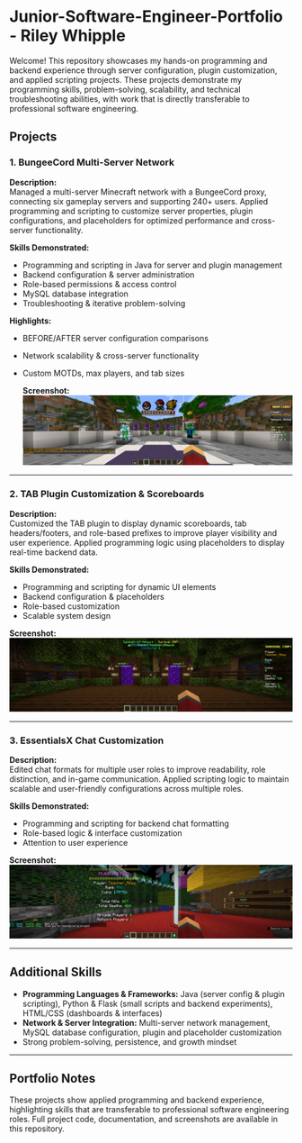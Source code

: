 # Junior-Software-Engineer-Portfolio - Riley Whipple

Welcome! This repository showcases my hands-on programming and backend experience through server configuration, plugin customization, and applied scripting projects. These projects demonstrate my programming skills, problem-solving, scalability, and technical troubleshooting abilities, with work that is directly transferable to professional software engineering.

## **Projects**

### 1. BungeeCord Multi-Server Network
**Description:**  
Managed a multi-server Minecraft network with a BungeeCord proxy, connecting six gameplay servers and supporting 240+ users. Applied programming and scripting to customize server properties, plugin configurations, and placeholders for optimized performance and cross-server functionality.

**Skills Demonstrated:**  
- Programming and scripting in Java for server and plugin management  
- Backend configuration & server administration  
- Role-based permissions & access control  
- MySQL database integration  
- Troubleshooting & iterative problem-solving  

**Highlights:**  
- BEFORE/AFTER server configuration comparisons  
- Network scalability & cross-server functionality  
- Custom MOTDs, max players, and tab sizes

  **Screenshot:**  
![BungeeCord Network Dashboard](BungeeCord-Server-List.png)


---

### 2. TAB Plugin Customization & Scoreboards
**Description:**  
Customized the TAB plugin to display dynamic scoreboards, tab headers/footers, and role-based prefixes to improve player visibility and user experience. Applied programming logic using placeholders to display real-time backend data.

**Skills Demonstrated:**  
- Programming and scripting for dynamic UI elements  
- Backend configuration & placeholders  
- Role-based customization  
- Scalable system design  

**Screenshot:**  
![TAB Plugin Customization](TAB-Plugin-Customization.png)

---

### 3. EssentialsX Chat Customization
**Description:**  
Edited chat formats for multiple user roles to improve readability, role distinction, and in-game communication. Applied scripting logic to maintain scalable and user-friendly configurations across multiple roles.

**Skills Demonstrated:**  
- Programming and scripting for backend chat formatting  
- Role-based logic & interface customization  
- Attention to user experience  

**Screenshot:**  
![EssentialsX Chat Customization](EssentialsX-Chat-Customization.png)

---

## **Additional Skills**
- **Programming Languages & Frameworks:** Java (server config & plugin scripting), Python & Flask (small scripts and backend experiments), HTML/CSS (dashboards & interfaces)  
- **Network & Server Integration:** Multi-server network management, MySQL database configuration, plugin and placeholder customization  
- Strong problem-solving, persistence, and growth mindset

---

## **Portfolio Notes**
These projects show applied programming and backend experience, highlighting skills that are transferable to professional software engineering roles. Full project code, documentation, and screenshots are available in this repository.
